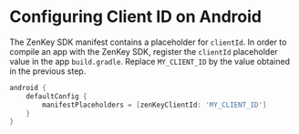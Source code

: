 # Configuring Client ID on Android

The ZenKey SDK manifest contains a placeholder for `clientId`. In order to compile an app with the ZenKey SDK, register the `clientId` placeholder value in the app `build.gradle`. Replace `MY_CLIENT_ID` by the value obtained in the previous step.

```groovy
android {
    defaultConfig {
        manifestPlaceholders = [zenKeyClientId: 'MY_CLIENT_ID']
    }
}
```